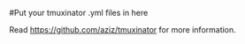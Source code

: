 #Put your tmuxinator .yml files in here

Read https://github.com/aziz/tmuxinator for more information.
